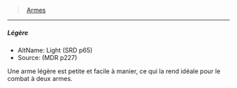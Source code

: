 ﻿---
!GenericItem
Name: Légère
AltName: Light (SRD p65)
Source: (MDR p227)
Id: weapons_hd.md#légère
ParentLink: weapons_hd.md#armes
ParentName: Armes
NameLevel: 5
Attributes: {}
AttributesDictionary: >+
  {}

---
> [Armes](hd_weapons.md)

---

##### Légère

- AltName: Light (SRD p65)
- Source: (MDR p227)

Une arme légère est petite et facile à manier, ce qui la rend idéale pour le combat à deux armes.

